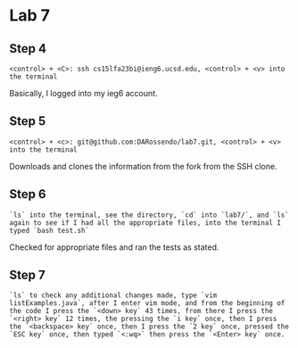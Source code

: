 # Lab 7
## Step 4 

```
<control> + <C>: ssh cs15lfa23bi@ieng6.ucsd.edu, <control> + <v> into the terminal 
```
Basically, I logged into my ieg6 account.

## Step 5

```
<control> + <c>: git@github.com:DARossendo/lab7.git, <control> + <v> into the terminal
```
Downloads and clones the information from the fork from the SSH clone.

## Step 6

```
`ls` into the terminal, see the directory, `cd` into `lab7/`, and `ls` again to see if I had all the appropriate files, into the terminal I typed `bash test.sh`
```
Checked for appropriate files and ran the tests as stated.

## Step 7

```
`ls` to check any additional changes made, type `vim listExamples.java`, after I enter vim mode, and from the beginning of the code I press the `<down> key` 43 times, from there I press the `<right> key` 12 times, the pressing the `i key` once, then I press the `<backspace> key` once, then I press the `2 key` once, pressed the `ESC key` once, then typed `<:wq>` then press the `<Enter> key` once.  
```
